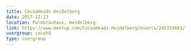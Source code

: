```yaml
---
title: CocoaHeads Heidelberg
date: 2017-12-13
location: Palmbräuhaus, Heidelberg
link: https://www.meetup.com/CocoaHeads-Heidelberg/events/245334663/
usergroup: cocohd
type: usergroup
---
```

